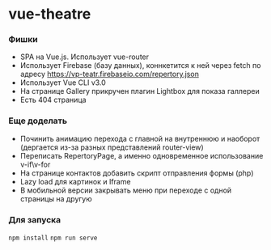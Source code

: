 # vue-theatre
### Фишки
- SPA на Vue.js. Использует vue-router
- Использует Firebase (базу данных), коннкетится к ней через fetch по адресу https://vp-teatr.firebaseio.com/repertory.json
- Использует Vue CLI v3.0
- На странице Gallery прикручен плагин Lightbox для показа галлереи
- Есть 404 страница

### Еще доделать
- Починить анимацию перехода с главной на внутреннюю и наоборот (дергается из-за разных представлений router-view)
- Переписать RepertoryPage, а именно одновременное использование v-if\v-for
- На странице контактов добавить скрипт отправления формы (php)
- Lazy load для картинок и Iframe
- В мобильной версии закрывать меню при переходе с одной страницы на другую

### Для запуска
```npm install```
```npm run serve```

